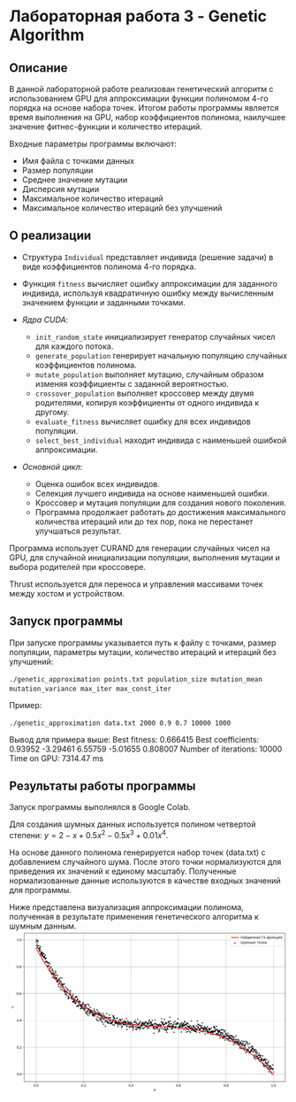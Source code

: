 # Лабораторная работа 3 -  Genetic Algorithm

## Описание 
В данной лабораторной работе реализован генетический алгоритм с использованием GPU для аппроксимации функции полиномом 4-го порядка на основе набора точек. Итогом работы программы является время выполнения на GPU, набор коэффициентов полинома, наилучшее значение фитнес-функции и количество итераций.

Входные параметры программы включают:

- Имя файла с точками данных
- Размер популяции
- Среднее значение мутации
- Дисперсия мутации
- Максимальное количество итераций
- Максимальное количество итераций без улучшений

## О реализации

- Структура `Individual` представляет индивида (решение задачи) в виде коэффициентов полинома 4-го порядка.
- Функция `fitness` вычисляет ошибку аппроксимации для заданного индивида, используя квадратичную ошибку между вычисленным значением функции и заданными точками.

- *Ядра CUDA*:
  - `init_random_state` инициализирует генератор случайных чисел для каждого потока.
  - `generate_population` генерирует начальную популяцию случайных коэффициентов полинома.
  - `mutate_population` выполняет мутацию, случайным образом изменяя коэффициенты с заданной вероятностью.
  - `crossover_population` выполняет кроссовер между двумя родителями, копируя коэффициенты от одного индивида к другому.
  - `evaluate_fitness` вычисляет ошибку для всех индивидов популяции.
  - `select_best_individual` находит индивида с наименьшей ошибкой аппроксимации.

- *Основной цикл*:
  - Оценка ошибок всех индивидов.
  - Селекция лучшего индивида на основе наименьшей ошибки.
  - Кроссовер и мутация популяции для создания нового поколения.
  - Программа продолжает работать до достижения максимального количества итераций или до тех пор, пока не перестанет улучшаться результат.

Программа использует CURAND для генерации случайных чисел на GPU, для случайной инициализации популяции, выполнения мутации и выбора родителей при кроссовере. 

Thrust используется для переноса и управления массивами точек между хостом и устройством.


## Запуск программы

При запуске программы указывается путь к файлу с точками, размер популяции, параметры мутации, количество итераций и итераций без улучшений:

`./genetic_approximation points.txt population_size mutation_mean mutation_variance max_iter max_const_iter
`

Пример:

`./genetic_approximation data.txt 2000 0.9 0.7 10000 1000`

Вывод для примера выше:
Best fitness: 0.666415
Best coefficients: 0.93952 -3.29461 6.55759 -5.01655 0.808007 
Number of iterations: 10000
Time on GPU: 7314.47 ms

## Результаты работы программы

Запуск программы выполнялся в Google Colab.


Для создания шумных данных используется полином четвертой степени:
$y = 2 - x + 0.5x^2 - 0.5x^3 + 0.01x^4$.

На основе данного полинома генерируется набор точек (data.txt) с добавлением случайного шума. После этого точки нормализуются для приведения их значений к единому масштабу. Полученные нормализованные данные используются в качестве входных значений для программы.

Ниже представлена визуализация аппроксимации полинома, полученная в результате применения генетического алгоритма к шумным данным.
![](genalg_chart.png)


